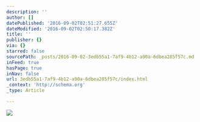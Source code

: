 ```yaml
---
description: ''
author: []
datePublished: '2016-09-02T02:51:27.655Z'
dateModified: '2016-09-02T02:50:17.382Z'
title: ''
publisher: {}
via: {}
starred: false
sourcePath: _posts/2016-09-02-3edb55a1-7af9-4b12-a90a-6dbea285f57c.md
inFeed: true
hasPage: true
inNav: false
url: 3edb55a1-7af9-4b12-a90a-6dbea285f57c/index.html
_context: 'http://schema.org'
_type: Article

---
```

![](https://the-grid-user-content.s3-us-west-2.amazonaws.com/b1aa3bf6-45b3-4ce5-9472-858c0f9847df.jpg)